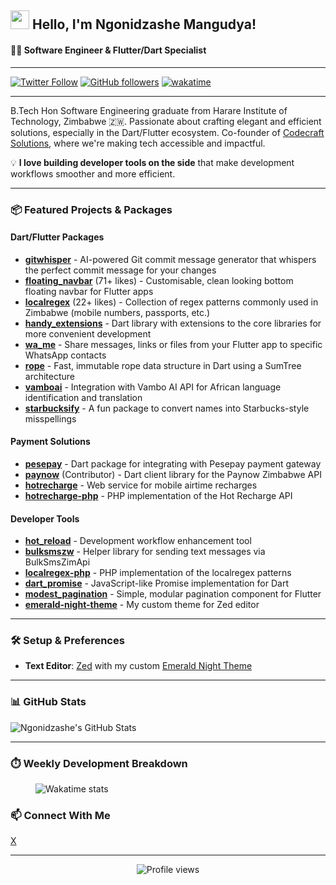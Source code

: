 ## <img src="https://raw.githubusercontent.com/TheDudeThatCode/TheDudeThatCode/master/Assets/Hi.gif" width="30"> **Hello, I'm Ngonidzashe Mangudya!**

#### 👨‍💻 Software Engineer & Flutter/Dart Specialist

---

[![Twitter Follow](https://img.shields.io/twitter/follow/iamngoni?style=social)](https://x.com/iamngoni)
[![GitHub followers](https://img.shields.io/github/followers/iamngoni?style=social)](https://github.com/iamngoni)
[![wakatime](https://wakatime.com/badge/user/c0cf4283-a9c5-4c2b-b11a-ab0fff109b96.svg)](https://wakatime.com/@c0cf4283-a9c5-4c2b-b11a-ab0fff109b96)

---

B.Tech Hon Software Engineering graduate from Harare Institute of Technology, Zimbabwe 🇿🇼. Passionate about crafting elegant and efficient solutions, especially in the Dart/Flutter ecosystem. Co-founder of [Codecraft Solutions](https://www.codecraftsolutions.co.za), where we're making tech accessible and impactful.

💡 **I love building developer tools on the side** that make development workflows smoother and more efficient.

---

### 📦 Featured Projects & Packages

#### Dart/Flutter Packages
- **[gitwhisper](https://pub.dev/packages/gitwhisper)** - AI-powered Git commit message generator that whispers the perfect commit message for your changes
- **[floating_navbar](https://pub.dev/packages/floating_navbar)** (71+ likes) - Customisable, clean looking bottom floating navbar for Flutter apps
- **[localregex](https://pub.dev/packages/localregex)** (22+ likes) - Collection of regex patterns commonly used in Zimbabwe (mobile numbers, passports, etc.)
- **[handy_extensions](https://pub.dev/packages/handy_extensions)** - Dart library with extensions to the core libraries for more convenient development
- **[wa_me](https://pub.dev/packages/wa_me)** - Share messages, links or files from your Flutter app to specific WhatsApp contacts
- **[rope](https://pub.dev/packages/rope)** - Fast, immutable rope data structure in Dart using a SumTree architecture
- **[vamboai](https://pub.dev/packages/vamboai)** - Integration with Vambo AI API for African language identification and translation
- **[starbucksify](https://pub.dev/packages/starbucksify)** - A fun package to convert names into Starbucks-style misspellings

#### Payment Solutions
- **[pesepay](https://pub.dev/packages/pesepay)** - Dart package for integrating with Pesepay payment gateway
- **[paynow](https://pub.dev/packages/paynow)** (Contributor) - Dart client library for the Paynow Zimbabwe API
- **[hotrecharge](https://github.com/iamngoni/hotrecharge)** - Web service for mobile airtime recharges
- **[hotrecharge-php](https://github.com/iamngoni/hotrecharge-php)** - PHP implementation of the Hot Recharge API

#### Developer Tools
- **[hot_reload](https://github.com/iamngoni/hot_reload)** - Development workflow enhancement tool
- **[bulksmszw](https://github.com/iamngoni/bulksmszw)** - Helper library for sending text messages via BulkSmsZimApi
- **[localregex-php](https://github.com/iamngoni/localregex-php)** - PHP implementation of the localregex patterns
- **[dart_promise](https://pub.dev/packages/dart_promise)** - JavaScript-like Promise implementation for Dart
- **[modest_pagination](https://pub.dev/packages/modest_pagination)** - Simple, modular pagination component for Flutter
- **[emerald-night-theme](https://github.com/iamngoni/emerald-night-theme)** - My custom theme for Zed editor

---

### 🛠️ Setup & Preferences
- **Text Editor**: [Zed](https://zed.dev/) with my custom [Emerald Night Theme](https://github.com/iamngoni/emerald-night-theme)

---

### 📊 GitHub Stats

![Ngonidzashe's GitHub Stats](https://github-readme-stats.vercel.app/api?username=iamngoni&show_icons=true&count_private=true&bg_color=0D1117&border_radius=10&hide_title=true&text_color=FFF&icon_color=296ECA&)

---

### ⏱️ Weekly Development Breakdown

<figure>
  <img src="https://wakatime.com/share/@iamngoni/a9081d55-0d50-4250-b917-32cf339885a9.svg" alt="Wakatime stats" />
</figure>

### 📫 Connect With Me

[X](https://x.com/iamngoni_)

---

<p align="center">
  <img src="https://komarev.com/ghpvc/?username=iamngoni&color=blue" alt="Profile views" />
</p>
